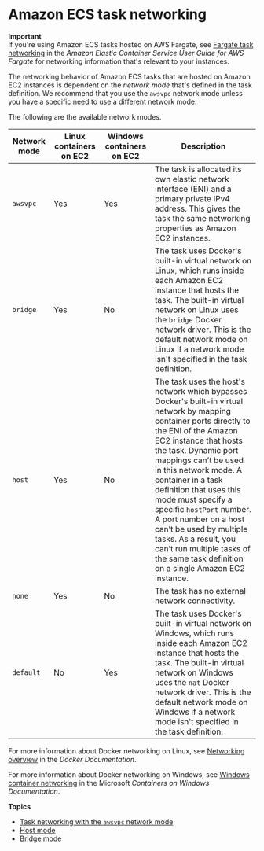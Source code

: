 # Amazon ECS task networking<a name="task-networking"></a>

**Important**  
If you're using Amazon ECS tasks hosted on AWS Fargate, see [Fargate task networking](https://docs.aws.amazon.com/AmazonECS/latest/userguide/fargate-task-networking.html) in the *Amazon Elastic Container Service User Guide for AWS Fargate* for networking information that's relevant to your instances\.

The networking behavior of Amazon ECS tasks that are hosted on Amazon EC2 instances is dependent on the *network mode* that's defined in the task definition\. We recommend that you use the `awsvpc` network mode unless you have a specific need to use a different network mode\.

The following are the available network modes\.


| Network mode | Linux containers on EC2 | Windows containers on EC2 | Description | 
| --- | --- | --- | --- | 
|  `awsvpc`  |  Yes  |  Yes  |  The task is allocated its own elastic network interface \(ENI\) and a primary private IPv4 address\. This gives the task the same networking properties as Amazon EC2 instances\.  | 
|  `bridge`  |  Yes  |  No  |  The task uses Docker's built\-in virtual network on Linux, which runs inside each Amazon EC2 instance that hosts the task\. The built\-in virtual network on Linux uses the `bridge` Docker network driver\. This is the default network mode on Linux if a network mode isn't specified in the task definition\.  | 
|  `host`  |  Yes  |  No  |  The task uses the host's network which bypasses Docker's built\-in virtual network by mapping container ports directly to the ENI of the Amazon EC2 instance that hosts the task\. Dynamic port mappings can’t be used in this network mode\. A container in a task definition that uses this mode must specify a specific `hostPort` number\. A port number on a host can’t be used by multiple tasks\. As a result, you can’t run multiple tasks of the same task definition on a single Amazon EC2 instance\.  | 
|  `none`  |  Yes  |  No  |  The task has no external network connectivity\.  | 
|  `default`  |  No  |  Yes  |  The task uses Docker's built\-in virtual network on Windows, which runs inside each Amazon EC2 instance that hosts the task\. The built\-in virtual network on Windows uses the `nat` Docker network driver\. This is the default network mode on Windows if a network mode isn't specified in the task definition\.  | 

For more information about Docker networking on Linux, see [Networking overview](https://docs.docker.com/network/) in the *Docker Documentation*\.

For more information about Docker networking on Windows, see [Windows container networking](https://learn.microsoft.com/en-us/virtualization/windowscontainers/container-networking/architecture) in the Microsoft *Containers on Windows Documentation*\.

**Topics**
+ [Task networking with the `awsvpc` network mode](task-networking-awsvpc.md)
+ [Host mode](networking-networkmode-host.md)
+ [Bridge mode](networking-networkmode-bridge.md)